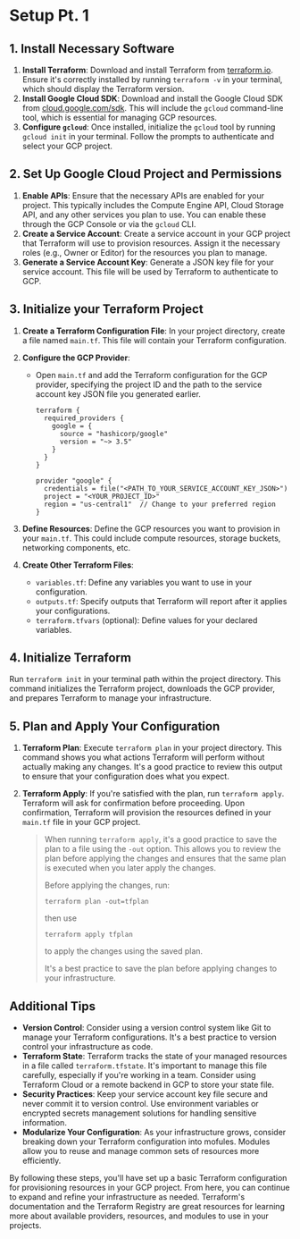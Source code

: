 # Setup Pt. 1

## 1. Install Necessary Software

1. **Install Terraform**: Download and install Terraform from [terraform.io](https://www.terraform.io/).
   Ensure it's correctly installed by running `terraform -v` in your terminal, which should display the Terraform version.
2. **Install Google Cloud SDK**: Download and install the Google Cloud SDK from [cloud.google.com/sdk](https://cloud.google.com/sdk?hl=en).
   This will include the `gcloud` command-line tool, which is essential for managing GCP resources.
3. **Configure `gcloud`**: Once installed, initialize the `gcloud` tool by running `gcloud init` in your terminal.
   Follow the prompts to authenticate and select your GCP project.

## 2. Set Up Google Cloud Project and Permissions

1. **Enable APIs**: Ensure that the necessary APIs are enabled for your project.
   This typically includes the Compute Engine API, Cloud Storage API, and any other services you plan to use.
   You can enable these through the GCP Console or via the `gcloud` CLI.
2. **Create a Service Account**: Create a service account in your GCP project that Terraform will use to provision resources.
   Assign it the necessary roles (e.g., Owner or Editor) for the resources you plan to manage.
3. **Generate a Service Account Key**: Generate a JSON key file for your service account.
   This file will be used by Terraform to authenticate to GCP.

## 3. Initialize your Terraform Project

1. **Create a Terraform Configuration File**: In your project directory, create a file named `main.tf`.
   This file will contain your Terraform configuration.
2. **Configure the GCP Provider**:
   - Open `main.tf` and add the Terraform configuration for the GCP provider, specifying the project ID and the path to the service account key JSON file you generated earlier.
     
     ```hcl
     terraform {
       required_providers {
         google = {
           source = "hashicorp/google"
           version = "~> 3.5"
         }
       }
     }
     
     provider "google" {
       credentials = file("<PATH_TO_YOUR_SERVICE_ACCOUNT_KEY_JSON>")
       project = "<YOUR_PROJECT_ID>"
       region = "us-central1"  // Change to your preferred region
     }
     ```
     
3. **Define Resources**: Define the GCP resources you want to provision in your `main.tf`.
   This could include compute resources, storage buckets, networking components, etc.
4. **Create Other Terraform Files**:
   - `variables.tf`: Define any variables you want to use in your configuration.
   - `outputs.tf`: Specify outputs that Terraform will report after it applies your configurations.
   - `terraform.tfvars` (optional): Define values for your declared variables.

## 4. Initialize Terraform

Run `terraform init` in your terminal path within the project directory.
This command initializes the Terraform project, downloads the GCP provider, and prepares Terraform to manage your infrastructure.

## 5. Plan and Apply Your Configuration

1. **Terraform Plan**: Execute `terraform plan` in your project directory.
   This command shows you what actions Terraform will perform without actually making any changes.
   It's a good practice to review this output to ensure that your configuration does what you expect.
2. **Terraform Apply**: If you're satisfied with the plan, run `terraform apply`.
   Terraform will ask for confirmation before proceeding.
   Upon confirmation, Terraform will provision the resources defined in your `main.tf` file in your GCP project.

   > When running `terraform apply`, it's a good practice to save the plan to a file using the `-out` option.
   > This allows you to review the plan before applying the changes and ensures that the same plan is executed when you later apply the changes.
   >
   > Before applying the changes, run:
   > 
   > ```
   > terraform plan -out=tfplan
   > ```
   > 
   > then use
   > 
   > ```
   > terraform apply tfplan
   > ```
   > 
   > to apply the changes using the saved plan.
   > 
   > It's a best practice to save the plan before applying changes to your infrastructure.

## Additional Tips

- **Version Control**: Consider using a version control system like Git to manage your Terraform configurations.
  It's a best practice to version control your infrastructure as code.
- **Terraform State**: Terraform tracks the state of your managed resources in a file called `terraform.tfstate`.
  It's important to manage this file carefully, especially if you're working in a team.
  Consider using Terraform Cloud or a remote backend in GCP to store your state file.
- **Security Practices**: Keep your service account key file secure and never commit it to version control.
  Use environment variables or encrypted secrets management solutions for handling sensitive information.
- **Modularize Your Configuration**: As your infrastructure grows, consider breaking down your Terraform configuration into mofules.
  Modules allow you to reuse and manage common sets of resources more efficiently.

By following these steps, you'll have set up a basic Terraform configuration for provisioning resources in your GCP project.
From here, you can continue to expand and refine your infrastructure as needed.
Terraform's documentation and the Terraform Registry are great resources for learning more about available providers, resources, and modules to use in your projects.
